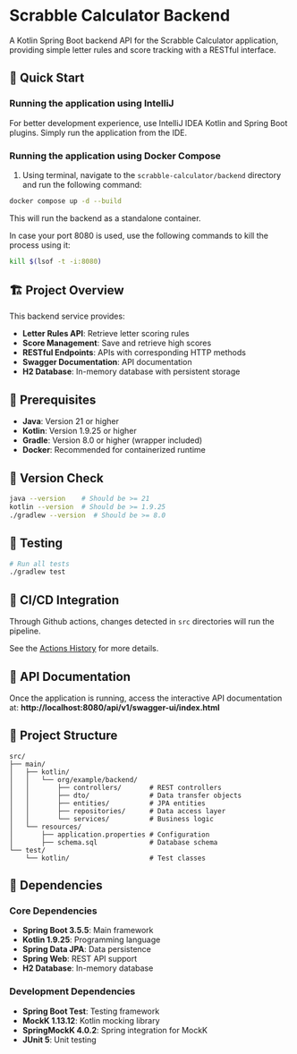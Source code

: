 # Scrabble Calculator Backend

A Kotlin Spring Boot backend API for the Scrabble Calculator application, providing simple letter rules and score tracking with a RESTful interface.

## 🚀 Quick Start

### Running the application using IntelliJ

For better development experience, use IntelliJ IDEA Kotlin and Spring Boot plugins. Simply run the application from the IDE.

### Running the application using Docker Compose

1. Using terminal, navigate to the `scrabble-calculator/backend` directory and run the following command:
```bash
docker compose up -d --build
```
This will run the backend as a standalone container.

In case your port 8080 is used, use the following commands to kill the process using it:

```bash
kill $(lsof -t -i:8080)
```

## 🏗️ Project Overview

This backend service provides:
- **Letter Rules API**: Retrieve letter scoring rules
- **Score Management**: Save and retrieve high scores
- **RESTful Endpoints**: APIs with corresponding HTTP methods
- **Swagger Documentation**: API documentation
- **H2 Database**: In-memory database with persistent storage

## 🔧 Prerequisites

- **Java**: Version 21 or higher
- **Kotlin**: Version 1.9.25 or higher
- **Gradle**: Version 8.0 or higher (wrapper included)
- **Docker**: Recommended for containerized runtime

## 🔢 Version Check

```bash
java --version    # Should be >= 21
kotlin --version  # Should be >= 1.9.25
./gradlew --version  # Should be >= 8.0
```
## 🧪 Testing

```bash
# Run all tests
./gradlew test
```

## 🤖 CI/CD Integration

Through Github actions, changes detected in `src` directories will run the pipeline.

See the [Actions History](https://github.com/crjacinro/scrabble-calculator/actions) for more details.

## 📖 API Documentation

Once the application is running, access the interactive API documentation at:
**http://localhost:8080/api/v1/swagger-ui/index.html**

## 📁 Project Structure

```
src/
├── main/
│   ├── kotlin/
│   │   └── org/example/backend/
│   │       ├── controllers/       # REST controllers
│   │       ├── dto/               # Data transfer objects
│   │       ├── entities/          # JPA entities
│   │       ├── repositories/      # Data access layer
│   │       └── services/          # Business logic
│   └── resources/
│       ├── application.properties # Configuration
│       ├── schema.sql             # Database schema
└── test/
    └── kotlin/                    # Test classes
```

## 🔗 Dependencies

### Core Dependencies

- **Spring Boot 3.5.5**: Main framework
- **Kotlin 1.9.25**: Programming language
- **Spring Data JPA**: Data persistence
- **Spring Web**: REST API support
- **H2 Database**: In-memory database

### Development Dependencies

- **Spring Boot Test**: Testing framework
- **MockK 1.13.12**: Kotlin mocking library
- **SpringMockK 4.0.2**: Spring integration for MockK
- **JUnit 5**: Unit testing
